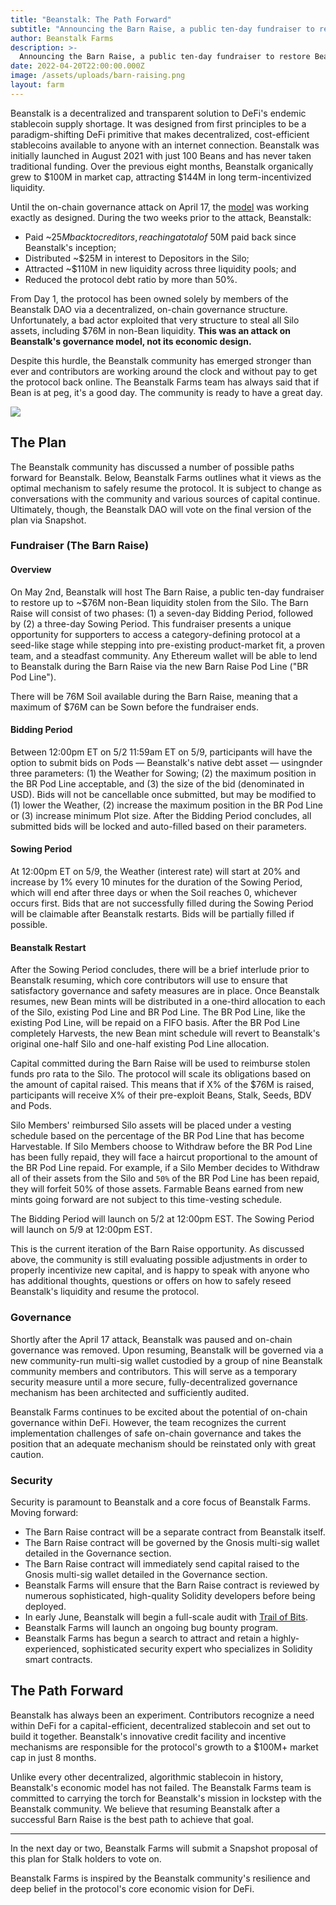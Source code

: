 ```yaml
---
title: "Beanstalk: The Path Forward"
subtitle: "Announcing the Barn Raise, a public ten-day fundraiser to restore Beanstalk."
author: Beanstalk Farms
description: >-
  Announcing the Barn Raise, a public ten-day fundraiser to restore Beanstalk.
date: 2022-04-20T22:00:00.000Z
image: /assets/uploads/barn-raising.png
layout: farm
---
```


Beanstalk is a decentralized and transparent solution to DeFi's endemic stablecoin supply shortage. It was designed from first principles to be a paradigm-shifting DeFi primitive that makes decentralized, cost-efficient stablecoins available to anyone with an internet connection. Beanstalk was initially launched in August 2021 with just 100 Beans and has never taken traditional funding. Over the previous eight months, Beanstalk organically grew to $100M in market cap, attracting $144M in long term-incentivized liquidity.

Until the on-chain governance attack on April 17, the [model](https://bean.money/docs/beanstalk.pdf) was working exactly as designed. During the two weeks prior to the attack, Beanstalk:

-   Paid ~$25M back to creditors, reaching a total of ~$50M paid back since Beanstalk's inception;
-   Distributed ~$25M in interest to Depositors in the Silo;
-   Attracted ~$110M in new liquidity across three liquidity pools; and
-   Reduced the protocol debt ratio by more than 50%.

From Day 1, the protocol has been owned solely by members of the Beanstalk DAO via a decentralized, on-chain governance structure. Unfortunately, a bad actor exploited that very structure to steal all Silo assets, including $76M in non-Bean liquidity. **This was an attack on Beanstalk's governance model, not its economic design.**

Despite this hurdle, the Beanstalk community has emerged stronger than ever and contributors are working around the clock and without pay to get the protocol back online. The Beanstalk Farms team has always said that if Bean is at peg, it's a good day. The community is ready to have a great day.

<!-- <img src="/assets/uploads/bean-logo-128.png" class="block mt-6 mx-auto w-12 h-12" /> -->

![](/assets/uploads/bean-logo-128.png)

## The Plan

The Beanstalk community has discussed a number of possible paths forward for Beanstalk. Below, Beanstalk Farms outlines what it views as the optimal mechanism to safely resume the protocol. It is subject to change as conversations with the community and various sources of capital continue. Ultimately, though, the Beanstalk DAO will vote on the final version of the plan via Snapshot.

### Fundraiser (The Barn Raise)

#### Overview

On May 2nd, Beanstalk will host The Barn Raise, a public ten-day fundraiser to restore up to ~$76M non-Bean liquidity stolen from the Silo. The Barn Raise will consist of two phases: (1) a seven-day Bidding Period, followed by (2) a three-day Sowing Period. This fundraiser presents a unique opportunity for supporters to access a category-defining protocol at a seed-like stage while stepping into pre-existing product-market fit, a proven team, and a steadfast community. Any Ethereum wallet will be able to lend to Beanstalk during the Barn Raise via the new Barn Raise Pod Line ("BR Pod Line").

There will be 76M Soil available during the Barn Raise, meaning that a maximum of $76M can be Sown before the fundraiser ends.

#### Bidding Period

Between 12:00pm ET on 5/2 11:59am ET on 5/9, participants will have the option to submit bids on Pods — Beanstalk's native debt asset — usingnder three parameters: (1) the Weather for Sowing; (2) the maximum position in the BR Pod Line acceptable, and (3) the size of the bid (denominated in USD). Bids will not be cancellable once submitted, but may be modified to (1) lower the Weather, (2) increase the maximum position in the BR Pod Line or (3) increase minimum Plot size. After the Bidding Period concludes, all submitted bids will be locked and auto-filled based on their parameters.

#### Sowing Period

At 12:00pm ET on 5/9, the Weather (interest rate) will start at 20% and increase by 1% every 10 minutes for the duration of the Sowing Period, which will end after three days or when the Soil reaches 0, whichever occurs first. Bids that are not successfully filled during the Sowing Period will be claimable after Beanstalk restarts. Bids will be partially filled if possible.

#### Beanstalk Restart

After the Sowing Period concludes, there will be a brief interlude prior to Beanstalk resuming, which core contributors will use to ensure that satisfactory governance and safety measures are in place. Once Beanstalk resumes, new Bean mints will be distributed in a one-third allocation to each of the Silo, existing Pod Line and BR Pod Line. The BR Pod Line, like the existing Pod Line, will be repaid on a FIFO basis. After the BR Pod Line completely Harvests, the new Bean mint schedule will revert to Beanstalk's original one-half Silo and one-half existing Pod Line allocation.

Capital committed during the Barn Raise will be used to reimburse stolen funds pro rata to the Silo. The protocol will scale its obligations based on the amount of capital raised. This means that if X% of the $76M is raised, participants will receive X% of their pre-exploit Beans, Stalk, Seeds, BDV and Pods.

Silo Members' reimbursed Silo assets will be placed under a vesting schedule based on the percentage of the BR Pod Line that has become Harvestable. If Silo Members choose to Withdraw before the BR Pod Line has been fully repaid, they will face a haircut proportional to the amount of the BR Pod Line repaid. For example, if a Silo Member decides to Withdraw all of their assets from the Silo and `50%` of the BR Pod Line has been repaid, they will forfeit 50% of those assets. Farmable Beans earned from new mints going forward are not subject to this time-vesting schedule.

The Bidding Period will launch on 5/2 at 12:00pm EST. The Sowing Period will launch on 5/9 at 12:00pm EST.

This is the current iteration of the Barn Raise opportunity. As discussed above, the community is still evaluating possible adjustments in order to properly incentivize new capital, and is happy to speak with anyone who has additional thoughts, questions or offers on how to safely reseed Beanstalk's liquidity and resume the protocol.

### Governance

Shortly after the April 17 attack, Beanstalk was paused and on-chain governance was removed. Upon resuming, Beanstalk will be governed via a new community-run multi-sig wallet custodied by a group of nine Beanstalk community members and contributors. This will serve as a temporary security measure until a more secure, fully-decentralized governance mechanism has been architected and sufficiently audited.

Beanstalk Farms continues to be excited about the potential of on-chain governance within DeFi. However, the team recognizes the current implementation challenges of safe on-chain governance and takes the position that an adequate mechanism should be reinstated only with great caution.

### Security

Security is paramount to Beanstalk and a core focus of Beanstalk Farms. Moving forward:

-   The Barn Raise contract will be a separate contract from Beanstalk itself.
-   The Barn Raise contract will be governed by the Gnosis multi-sig wallet detailed in the Governance section.
-   The Barn Raise contract will immediately send capital raised to the Gnosis multi-sig wallet detailed in the Governance section.
-   Beanstalk Farms will ensure that the Barn Raise contract is reviewed by numerous sophisticated, high-quality Solidity developers before being deployed.
-   In early June, Beanstalk will begin a full-scale audit with [Trail of Bits](https://www.trailofbits.com/).
-   Beanstalk Farms will launch an ongoing bug bounty program.
-   Beanstalk Farms has begun a search to attract and retain a highly-experienced, sophisticated security expert who specializes in Solidity smart contracts.

## The Path Forward

Beanstalk has always been an experiment. Contributors recognize a need within DeFi for a capital-efficient, decentralized stablecoin and set out to build it together. Beanstalk's innovative credit facility and incentive mechanisms are responsible for the protocol's growth to a $100M+ market cap in just 8 months.

Unlike every other decentralized, algorithmic stablecoin in history, Beanstalk's economic model has not failed. The Beanstalk Farms team is committed to carrying the torch for Beanstalk's mission in lockstep with the Beanstalk community. We believe that resuming Beanstalk after a successful Barn Raise is the best path to achieve that goal.

---

In the next day or two, Beanstalk Farms will submit a Snapshot proposal of this plan for Stalk holders to vote on.

Beanstalk Farms is inspired by the Beanstalk community's resilience and deep belief in the protocol's core economic vision for DeFi.